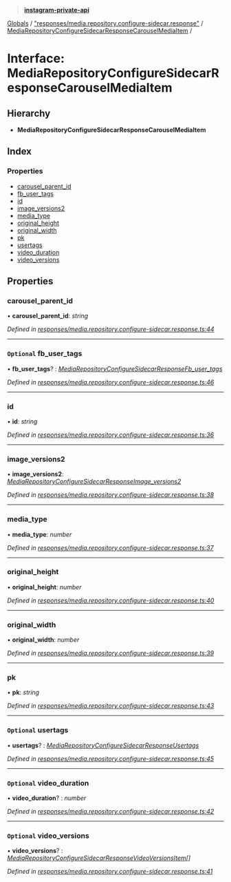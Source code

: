 > **[instagram-private-api](../README.md)**

[Globals](../README.md) / ["responses/media.repository.configure-sidecar.response"](../modules/_responses_media_repository_configure_sidecar_response_.md) / [MediaRepositoryConfigureSidecarResponseCarouselMediaItem](_responses_media_repository_configure_sidecar_response_.mediarepositoryconfiguresidecarresponsecarouselmediaitem.md) /

# Interface: MediaRepositoryConfigureSidecarResponseCarouselMediaItem

## Hierarchy

* **MediaRepositoryConfigureSidecarResponseCarouselMediaItem**

## Index

### Properties

* [carousel_parent_id](_responses_media_repository_configure_sidecar_response_.mediarepositoryconfiguresidecarresponsecarouselmediaitem.md#carousel_parent_id)
* [fb_user_tags](_responses_media_repository_configure_sidecar_response_.mediarepositoryconfiguresidecarresponsecarouselmediaitem.md#optional-fb_user_tags)
* [id](_responses_media_repository_configure_sidecar_response_.mediarepositoryconfiguresidecarresponsecarouselmediaitem.md#id)
* [image_versions2](_responses_media_repository_configure_sidecar_response_.mediarepositoryconfiguresidecarresponsecarouselmediaitem.md#image_versions2)
* [media_type](_responses_media_repository_configure_sidecar_response_.mediarepositoryconfiguresidecarresponsecarouselmediaitem.md#media_type)
* [original_height](_responses_media_repository_configure_sidecar_response_.mediarepositoryconfiguresidecarresponsecarouselmediaitem.md#original_height)
* [original_width](_responses_media_repository_configure_sidecar_response_.mediarepositoryconfiguresidecarresponsecarouselmediaitem.md#original_width)
* [pk](_responses_media_repository_configure_sidecar_response_.mediarepositoryconfiguresidecarresponsecarouselmediaitem.md#pk)
* [usertags](_responses_media_repository_configure_sidecar_response_.mediarepositoryconfiguresidecarresponsecarouselmediaitem.md#optional-usertags)
* [video_duration](_responses_media_repository_configure_sidecar_response_.mediarepositoryconfiguresidecarresponsecarouselmediaitem.md#optional-video_duration)
* [video_versions](_responses_media_repository_configure_sidecar_response_.mediarepositoryconfiguresidecarresponsecarouselmediaitem.md#optional-video_versions)

## Properties

###  carousel_parent_id

• **carousel_parent_id**: *string*

*Defined in [responses/media.repository.configure-sidecar.response.ts:44](https://github.com/dilame/instagram-private-api/blob/01eb399/src/responses/media.repository.configure-sidecar.response.ts#L44)*

___

### `Optional` fb_user_tags

• **fb_user_tags**? : *[MediaRepositoryConfigureSidecarResponseFb_user_tags](_responses_media_repository_configure_sidecar_response_.mediarepositoryconfiguresidecarresponsefb_user_tags.md)*

*Defined in [responses/media.repository.configure-sidecar.response.ts:46](https://github.com/dilame/instagram-private-api/blob/01eb399/src/responses/media.repository.configure-sidecar.response.ts#L46)*

___

###  id

• **id**: *string*

*Defined in [responses/media.repository.configure-sidecar.response.ts:36](https://github.com/dilame/instagram-private-api/blob/01eb399/src/responses/media.repository.configure-sidecar.response.ts#L36)*

___

###  image_versions2

• **image_versions2**: *[MediaRepositoryConfigureSidecarResponseImage_versions2](_responses_media_repository_configure_sidecar_response_.mediarepositoryconfiguresidecarresponseimage_versions2.md)*

*Defined in [responses/media.repository.configure-sidecar.response.ts:38](https://github.com/dilame/instagram-private-api/blob/01eb399/src/responses/media.repository.configure-sidecar.response.ts#L38)*

___

###  media_type

• **media_type**: *number*

*Defined in [responses/media.repository.configure-sidecar.response.ts:37](https://github.com/dilame/instagram-private-api/blob/01eb399/src/responses/media.repository.configure-sidecar.response.ts#L37)*

___

###  original_height

• **original_height**: *number*

*Defined in [responses/media.repository.configure-sidecar.response.ts:40](https://github.com/dilame/instagram-private-api/blob/01eb399/src/responses/media.repository.configure-sidecar.response.ts#L40)*

___

###  original_width

• **original_width**: *number*

*Defined in [responses/media.repository.configure-sidecar.response.ts:39](https://github.com/dilame/instagram-private-api/blob/01eb399/src/responses/media.repository.configure-sidecar.response.ts#L39)*

___

###  pk

• **pk**: *string*

*Defined in [responses/media.repository.configure-sidecar.response.ts:43](https://github.com/dilame/instagram-private-api/blob/01eb399/src/responses/media.repository.configure-sidecar.response.ts#L43)*

___

### `Optional` usertags

• **usertags**? : *[MediaRepositoryConfigureSidecarResponseUsertags](_responses_media_repository_configure_sidecar_response_.mediarepositoryconfiguresidecarresponseusertags.md)*

*Defined in [responses/media.repository.configure-sidecar.response.ts:45](https://github.com/dilame/instagram-private-api/blob/01eb399/src/responses/media.repository.configure-sidecar.response.ts#L45)*

___

### `Optional` video_duration

• **video_duration**? : *number*

*Defined in [responses/media.repository.configure-sidecar.response.ts:42](https://github.com/dilame/instagram-private-api/blob/01eb399/src/responses/media.repository.configure-sidecar.response.ts#L42)*

___

### `Optional` video_versions

• **video_versions**? : *[MediaRepositoryConfigureSidecarResponseVideoVersionsItem](_responses_media_repository_configure_sidecar_response_.mediarepositoryconfiguresidecarresponsevideoversionsitem.md)[]*

*Defined in [responses/media.repository.configure-sidecar.response.ts:41](https://github.com/dilame/instagram-private-api/blob/01eb399/src/responses/media.repository.configure-sidecar.response.ts#L41)*